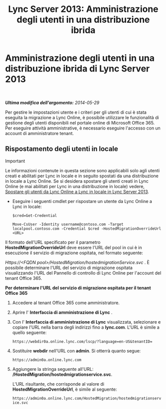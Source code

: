 ﻿---
title: 'Lync Server 2013: Amministrazione degli utenti in una distribuzione ibrida'
TOCTitle: Amministrazione degli utenti in una distribuzione ibrida
ms:assetid: 6924ed7b-30a9-4be7-b952-90655625f2c8
ms:mtpsurl: https://technet.microsoft.com/it-it/library/JJ204967(v=OCS.15)
ms:contentKeyID: 49300850
ms.date: 08/24/2015
mtps_version: v=OCS.15
ms.translationtype: HT
---

# Amministrazione degli utenti in una distribuzione ibrida di Lync Server 2013

 

_**Ultima modifica dell'argomento:** 2014-05-29_

Per gestire le impostazioni utente e i criteri per gli utenti di cui è stata eseguita la migrazione a Lync Online, è possibile utilizzare le funzionalità di gestione degli utenti disponibili nel portale online di Microsoft Office 365. Per eseguire attività amministrative, è necessario eseguire l'accesso con un account di amministratore tenant.

## Rispostamento degli utenti in locale

> [!IMPORTANT]  
> Le informazioni contenute in questa sezione sono applicabili solo agli utenti creati e abilitati per Lync in locale e in seguito spostati da una distribuzione in locale a Lync Online. Se si desidera spostare gli utenti creati in Lync Online (e mai abilitati per Lync in una distribuzione in locale) vedere, <a href="lync-server-2013-moving-users-from-lync-online-to-lync-on-premises.md">Spostare gli utenti da Lync Online a Lync in locale in Lync Server 2013</a>.

  - Eseguire i seguenti cmdlet per rispostare un utente da Lync Online a Lync in locale:
    
    ```
    $cred=Get-Credential
    ```
    ```
    Move-CsUser -Identity username@contoso.com -Target localpool.contoso.com -Credential $cred -HostedMigrationOverrideUrl <URL>
    ```

Il formato dell'URL specificato per il parametro **HostedMigrationOverrideUrl** deve essere l'URL del pool in cui è in esecuzione il servizio di migrazione ospitata, nel formato seguente:

*Https://\<FQDN pool\>/HostedMigration/hostedmigrationService.svc* . È possibile determinare l'URL del servizio di migrazione ospitata visualizzando l'URL del Pannello di controllo di Lync Online per l'account del tenant Office 365.

**Per determinare l'URL del servizio di migrazione ospitata per il tenant Office 365**

1.  Accedere al tenant Office 365 come amministratore.

2.  Aprire l' **Interfaccia di amministrazione di Lync** .

3.  Con l' **Interfaccia di amministrazione di Lync** visualizzata, selezionare e copiare l'URL nella barra degli indirizzi fino a **lync.com**. L'URL è simile a quello seguente:
    
    `https://webdir0a.online.lync.com/lscp/?language=en-US&tenantID=`

4.  Sostituire **webdir** nell'URL con **admin**. Si otterrà quanto segue:
    
    `https://admin0a.online.lync.com`

5.  Aggiungere la stringa seguente all'URL: **/HostedMigration/hostedmigrationservice.svc**.
    
    L'URL risultante, che corrisponde al valore di **HostedMigrationOverrideUrl**, è simile al seguente:
    
    `https://admin0a.online.lync.com/HostedMigration/hostedmigrationservice.svc`

